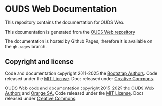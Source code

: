 # OUDS Web Documentation

This repository contains the documentation for OUDS Web.

This documentation is generated from the [OUDS Web repository](https://github.com/Orange-OpenSource/Orange-Boosted-Bootstrap/)

The documentation is hosted by Github Pages, therefore it is available on the `gh-pages` branch. 

## Copyright and license

Code and documentation copyright 2011-2025 the [Bootstrap Authors](https://github.com/twbs/bootstrap/graphs/contributors). Code released under the [MIT License](https://github.com/twbs/bootstrap/blob/main/LICENSE). Docs released under [Creative Commons](https://creativecommons.org/licenses/by/3.0/).

OUDS Web code and documentation copyright 2015-2025 the [OUDS Web Authors](https://github.com/Orange-OpenSource/Orange-Boosted-Bootstrap/graphs/contributors) and [Orange SA.](https://orange.com) Code released under the [MIT License](https://github.com/Orange-OpenSource/Orange-Boosted-Bootstrap/blob/ouds/main/LICENSE). Docs released under [Creative Commons](https://creativecommons.org/licenses/by/3.0/).

